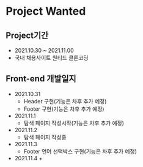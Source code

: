 # Project Wanted

## Project기간
+ 2021.10.30 ~ 2021.11.00
+ 국내 채용사이트 원티드 클론코딩

## Front-end 개발일지
+ 2021.10.31 
  + Header 구현(기능은 차후 추가 예정)
  + Footer 구현(기능은 차후 추가 예정)
+ 2021.11.1
  + 탐색 페이지 작성시작(기능은 차후 추가 예정)
+ 2021.11.2
  + 탐색 페이지 작성중
+ 2021.11.3
  + Footer 언어 선택박스 구현(기능은 차후 추가 예정)
+ 2021.11.4
  + 
